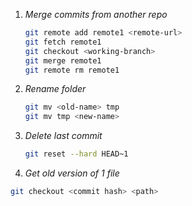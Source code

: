 1. *Merge commits from another repo*
    
      ```bash
      git remote add remote1 <remote-url>
      git fetch remote1
      git checkout <working-branch>
      git merge remote1
      git remote rm remote1
      ```
    
  2. *Rename folder*
  
      ```bash
      git mv <old-name> tmp
      git mv tmp <new-name>
      ```
      
  3. *Delete last commit*
  
      ```bash
      git reset --hard HEAD~1
      ```
      
  3. *Get old version of 1 file*

  ```bash
  git checkout <commit hash> <path>
  ```
